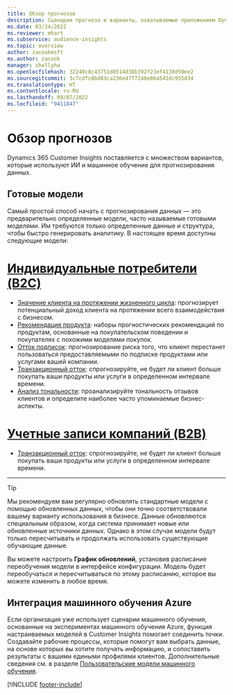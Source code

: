 ```yaml
---
title: Обзор прогнозов
description: Сценарии прогноза и варианты, охватываемые приложением Dynamics 365 Customer Insights.
ms.date: 03/24/2022
ms.reviewer: mhart
ms.subservice: audience-insights
ms.topic: overview
author: zacookmsft
ms.author: zacook
manager: shellyha
ms.openlocfilehash: 32240c8c43751d8514d38b392f23ef4138d50ee2
ms.sourcegitcommit: 3c7cdfc8bd83ca236e4777240e08a541dc955d34
ms.translationtype: HT
ms.contentlocale: ru-RU
ms.lasthandoff: 09/07/2022
ms.locfileid: "9411847"
---
```

# <a name="predictions-overview"></a>Обзор прогнозов

Dynamics 365 Customer Insights поставляется с множеством вариантов, которые используют ИИ и машинное обучение для прогнозирования данных. 

## <a name="out-of-box-models"></a>Готовые модели

Самый простой способ начать с прогнозирования данных — это предварительно определенные модели, часто называемые готовыми моделями. Им требуются только определенные данные и структура, чтобы быстро генерировать аналитику. В настоящее время доступны следующие модели: 

# <a name="individual-consumers-b-to-c"></a>[Индивидуальные потребители (B2C)](#tab/b2c)

- [Значение клиента на протяжении жизненного цикла](predict-customer-lifetime-value.md): прогнозирует потенциальный доход клиента на протяжении всего взаимодействия с бизнесом.
- [Рекомендация продукта](predict-product-recommendation.md): наборы прогностических рекомендаций по продуктам, основанные на покупательском поведении и покупателях с похожими моделями покупок.
- [Отток подписок](predict-subscription-churn.md): прогнозирование риска того, что клиент перестанет пользоваться предоставляемыми по подписке продуктами или услугами вашей компании.
- [Транзакционный отток](predict-transactional-churn.md): спрогнозируйте, не будет ли клиент больше покупать ваши продукты или услуги в определенном интервале времени.
- [Анализ тональности](sentiment-analysis.md): проанализируйте тональность отзывов клиентов и определите наиболее часто упоминаемые бизнес-аспекты.

# <a name="business-accounts-b-to-b"></a>[Учетные записи компаний (B2B)](#tab/b2b)

- [Транзакционный отток](predict-transactional-churn.md): спрогнозируйте, не будет ли клиент больше покупать ваши продукты или услуги в определенном интервале времени.

---

> [!TIP]
> Мы рекомендуем вам регулярно обновлять стандартные модели с помощью обновленных данных, чтобы они точно соответствовали вашему варианту использования в бизнесе. Данные обновляются специальным образом, когда система принимает новые или обновленные источники данных. Однако в этом случае модели будут только пересчитывать и продолжать использовать существующие обучающие данные.
>
> Вы можете настроить **График обновлений**, установив расписание переобучения модели в интерфейсе конфигурации. Модель будет переобучаться и пересчитываться по этому расписанию, которое вы можете изменить в любое время.

## <a name="azure-machine-learning-integration"></a>Интеграция машинного обучения Azure

Если организация уже использует сценарии машинного обучения, основанные на экспериментах машинного обучения Azure, функция настраиваемых моделей в Customer Insights помогает соединить точки. Создавайте рабочие процессы, которые помогут вам выбрать данные, на основе которых вы хотите получать информацию, и сопоставить результаты с вашими едиными профилями клиентов. Дополнительные сведения см. в разделе [Пользовательские модели машинного обучения](custom-models.md).

[!INCLUDE [footer-include](includes/footer-banner.md)]
